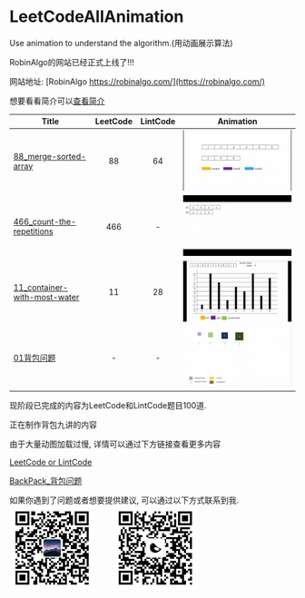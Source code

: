 # LeetCodeAllAnimation
Use animation to understand the algorithm.(用动画展示算法)


RobinAlgo的网站已经正式上线了!!!

网站地址: [RobinAlgo https://robinalgo.com/](https://robinalgo.com/)

想要看看简介可以[查看简介](http://mp.weixin.qq.com/s?__biz=MzIyNTUwOTEwOQ==&mid=100000045&idx=1&sn=a51a41a13285e82c5f80aa7bbb8482ea&chksm=687feab75f0863a13b9dae1ce677ef62195a8db0c2d3e45a68c0c6ca3dfe0618644cdf392a41#rd)

|Title|LeetCode|LintCode|Animation|
|--------|:----:|:----:|--------------------|
|[88_merge-sorted-array](/leet_lint/88_merge-sorted-array/code.md)|88|64|![](/leet_lint/88_merge-sorted-array/88_动画_双指针_small.gif)|
|[466_count-the-repetitions](/leet_lint/466_count-the-repetitions/code.md)|466|-|![](/leet_lint/466_count-the-repetitions/466_动画_dp_small.gif)|
|[11_container-with-most-water](/leet_lint/11_container-with-most-water/code.md)|11|28|![](/leet_lint/11_container-with-most-water/11_动画_双指针_small.gif)
|[01背包问题](/backpack/backpack_1/code.md)|-|-|![](/backpack/backpack_1/背包_1_动画_small.gif)|

现阶段已完成的内容为LeetCode和LintCode题目100道.

正在制作背包九讲的内容

由于大量动图加载过慢, 详情可以通过下方链接查看更多内容

[LeetCode or LintCode](/leet_lint/leet&lint.md)

[BackPack_背包问题](/backpack/backpack.md)



如果你遇到了问题或者想要提供建议, 可以通过以下方式联系到我.
<img src="/other/1.jpg" width = "150px" />&nbsp;&nbsp;&nbsp;&nbsp;&nbsp;&nbsp;&nbsp;&nbsp;<img src="/other/2.png" width = "150px" />